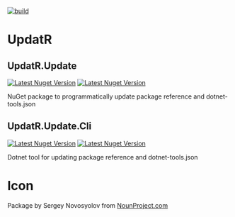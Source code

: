 [![build](https://github.com/OskarKlintrot/UpdatR/actions/workflows/build.yml/badge.svg)](https://github.com/OskarKlintrot/UpdatR/actions/workflows/build.yml)

# UpdatR

## UpdatR.Update
[![Latest Nuget Version](https://badgen.net/nuget/v/UpdatR.Update/latest)](https://www.nuget.org/packages/UpdatR.Update/)
[![Latest Nuget Version](https://badgen.net/nuget/dt/UpdatR.Update)](https://www.nuget.org/packages/UpdatR.Update/)

NuGet package to programmatically update package reference and dotnet-tools.json

## UpdatR.Update.Cli
[![Latest Nuget Version](https://badgen.net/nuget/v/UpdatR.Update.Cli/latest)](https://www.nuget.org/packages/UpdatR.Update.Cli/)
[![Latest Nuget Version](https://badgen.net/nuget/dt/UpdatR.Update.Cli)](https://www.nuget.org/packages/UpdatR.Update.Cli/)

Dotnet tool for updating package reference and dotnet-tools.json

# Icon
Package by Sergey Novosyolov from [NounProject.com](http://NounProject.com)
